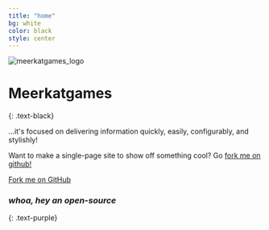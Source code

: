 ```yaml
---
title: "home"
bg: white
color: black
style: center
---
```


![meerkatgames_logo](https://user-images.githubusercontent.com/42053297/43628861-6f4ed582-9736-11e8-9f0f-3949785edd40.png)



# Meerkatgames
{: .text-black}

…it's focused on delivering information quickly, easily, configurably, and stylishly!

Want to make a single-page site to show off something cool? Go [fork me on github!](https://github.com/t413/SinglePaged)

<span id="forkongithub">
  <a href="{{ site.source_link }}" class="bg-blue">
    Fork me on GitHub
  </a>
</span>

### *whoa, hey an open-source*
{: .text-purple}

<span class="fa-stack subtlecircle" style="font-size:100px; background:rgba(255,166,0,0.1)">
  <i class="fa fa-circle fa-stack-10x text-white"></i>
  <i class="fa fa-bicycle fa-stack-1x text-orange"></i>
  <i class="fa fa-meerkatgames_logo fa-stack-1x text-orange"></i>
</span>
